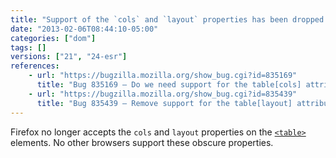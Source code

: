 ```yaml
---
title: "Support of the `cols` and `layout` properties has been dropped from `table`s"
date: "2013-02-06T08:44:10-05:00"
categories: ["dom"]
tags: []
versions: ["21", "24-esr"]
references:
    - url: "https://bugzilla.mozilla.org/show_bug.cgi?id=835169"
      title: "Bug 835169 – Do we need support for the table[cols] attribute?"
    - url: "https://bugzilla.mozilla.org/show_bug.cgi?id=835439"
      title: "Bug 835439 – Remove support for the table[layout] attribute"
---
```

Firefox no longer accepts the `cols` and `layout` properties on the [`<table>`](https://developer.mozilla.org/docs/Web/HTML/Element/table) elements. No other browsers support these obscure properties.
